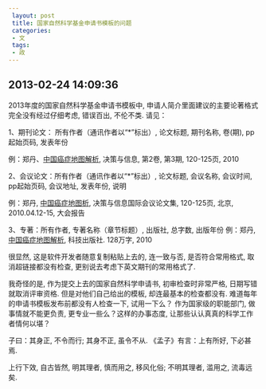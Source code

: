 ```yaml
---
 layout: post
 title: 国家自然科学基金申请书模板的问题
 categories: 
 - 文
 tags:
 - 政
---
```


## 2013-02-24 14:09:36

2013年度的国家自然科学基金申请书模板中, 申请人简介里面建议的主要论著格式完全没有经过仔细考虑, 错误百出, 不伦不类. 请见：

1、期刊论文： 所有作者（通讯作者以“*”标出）, 论文标题, 期刊名称, 卷(期), pp起始页码, 发表年份

例：郑丹、[中国癌症地图解析](http://www.cnki.net/kcms/detail/detail.aspx?filename=JCYX201004031&dbcode=CJFQ&dbname=CJFD2010), 决策与信息,  第2卷, 第3期, 120-125页, 2010

2、会议论文：所有作者（通讯作者以“*”标出）, 论文标题, 会议名称, 会议时间, pp起始页码, 会议地址, 发表年份, 说明

例：郑丹, [中国癌症地图析](http://www.cnki.net/kcms/detail/detail.aspx?filename=JCYX201004031&dbcode=CJFQ&dbname=CJFD2010), 决策与信息国际会议论文集, 120-125页, 北京, 2010.04.12-15, 大会报告

3、专著：所有作者, 专著名称（章节标题）, 出版社, 总字数, 出版年份
例：郑丹, [中国癌症地图解析](http://www.cnki.net/kcms/detail/detail.aspx?filename=JCYX201004031&dbcode=CJFQ&dbname=CJFD2010), 科技出版社. 128万字, 2010


很显然, 这是软件开发者随意复制粘贴上去的, 连一致与否, 是否符合常用格式, 取消超链接都没有检查, 更别说去考虑下英文期刊的常用格式了. 

我奇怪的是, 作为提交上去的国家自然科学申请书, 初审检查时非常严格, 日期写错就取消评审资格. 
但是对他们自己给出的模板, 却连最基本的检查都没有. 难道每年的申请书模板发布前都没有人检查一下, 试用一下么？
作为国家级的职能部门, 做事情就不能更负责, 更专业一些么？这样的办事态度, 让那些认认真真的科学工作者情何以堪？

子曰：其身正, 不令而行; 其身不正, 虽令不从. 《孟子》有言：上有所好, 下必甚焉. 

上行下效, 自古皆然, 明其理者, 慎而用之, 移风化俗; 不明其理者, 滥用之, 流毒远矣. 
